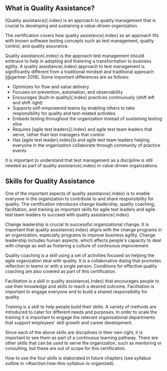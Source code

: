## What is Quality Assistance?
[Quality assistance]{.index} is an approach to quality management that is crucial to developing and sustaining a value-driven organization.

The certification covers how quality assistance{.index} as an approach fits with known software testing concepts such as test management, quality control, and quality assurance.

Quality assistance{.index} is the approach test management should embrace to help in adopting and fostering a transformation to business agility. A quality assistance{.index} approach to test management is significantly different from a traditional mindset and traditional approach [@gartner:2018]. Some important differences are as follows:

* Optimizes for flow and value delivery
* Focuses on prevention, automation, and observability
* Encourages [built-in quality]{.index} practices continuously (shift left and shift right)
* Supports self-empowered teams by enabling others to take responsibility for quality and test-related activities
* Embeds testing throughout the organization instead of sustaining testing silos
* Requires [agile test leaders]{.index} and agile test team leaders that serve, rather than test managers that control
* Has [agile test leader{.index}]s and agile test team leaders helping everyone in the organization collaborate through community of practice events

It is important to understand that test management as a discipline is still needed as part of quality assistance{.index} in value-driven organizations.

## Skills for Quality Assistance

One of the important aspects of quality assistance{.index} is to enable everyone in the organization to contribute to and share responsibility for quality. The certification introduces change leadership, quality coaching, facilitation, and training as important skills for agile test leaders and agile test team leaders to succeed with quality assistance{.index}.

Change leadership is crucial to successful organizational change. It is important that quality assistance{.index} aligns with the change programs in an organization, especially programs to improve business agility. Change leadership includes human aspects, which affects people's capacity to deal with change as well as fostering a culture of continuous improvement.

Quality coaching is a skill using a set of activities focused on helping the agile organization deal with quality. It is a collaborative dialog that promotes reflection in teams or with a single person. Conditions for effective quality coaching are also covered as part of this certification.

Facilitation is a skill in quality assistance{.index} that encourages people to use their knowledge and skills to reach a desired outcome. Facilitation is important to engage everyone and to build a shared responsibility for quality.

Training is a skill to help people build their skills. A variety of methods are introduced to cater for different needs and purposes. In order to scale the training it is important to engage the relevant organizational departments that support employees' skill growth and career development.

Since each of the above skills are disciplines in their own right, it is important to see them as part of a continuous learning pathway. There are other skills that can be used to serve the organization, such as mentoring or consulting, but these are out of scope for this certification.

How to use the four skills is elaborated in future chapters (see syllabus outline in <#section:how-this-syllabus-is-organized).
